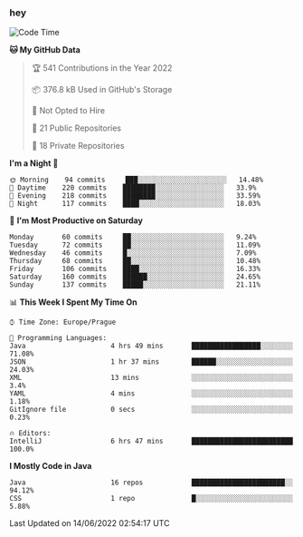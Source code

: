 ### hey

<!--START_SECTION:waka-->
![Code Time](http://img.shields.io/badge/Code%20Time-0%20secs-blue)

**🐱 My GitHub Data** 

> 🏆 541 Contributions in the Year 2022
 > 
> 📦 376.8 kB Used in GitHub's Storage 
 > 
> 🚫 Not Opted to Hire
 > 
> 📜 21 Public Repositories 
 > 
> 🔑 18 Private Repositories  
 > 
**I'm a Night 🦉** 

```text
🌞 Morning    94 commits     ███░░░░░░░░░░░░░░░░░░░░░░   14.48% 
🌆 Daytime    220 commits    ████████░░░░░░░░░░░░░░░░░   33.9% 
🌃 Evening    218 commits    ████████░░░░░░░░░░░░░░░░░   33.59% 
🌙 Night      117 commits    ████░░░░░░░░░░░░░░░░░░░░░   18.03%

```
📅 **I'm Most Productive on Saturday** 

```text
Monday       60 commits     ██░░░░░░░░░░░░░░░░░░░░░░░   9.24% 
Tuesday      72 commits     ██░░░░░░░░░░░░░░░░░░░░░░░   11.09% 
Wednesday    46 commits     █░░░░░░░░░░░░░░░░░░░░░░░░   7.09% 
Thursday     68 commits     ██░░░░░░░░░░░░░░░░░░░░░░░   10.48% 
Friday       106 commits    ████░░░░░░░░░░░░░░░░░░░░░   16.33% 
Saturday     160 commits    ██████░░░░░░░░░░░░░░░░░░░   24.65% 
Sunday       137 commits    █████░░░░░░░░░░░░░░░░░░░░   21.11%

```


📊 **This Week I Spent My Time On** 

```text
⌚︎ Time Zone: Europe/Prague

💬 Programming Languages: 
Java                     4 hrs 49 mins       █████████████████░░░░░░░░   71.08% 
JSON                     1 hr 37 mins        ██████░░░░░░░░░░░░░░░░░░░   24.03% 
XML                      13 mins             ░░░░░░░░░░░░░░░░░░░░░░░░░   3.4% 
YAML                     4 mins              ░░░░░░░░░░░░░░░░░░░░░░░░░   1.18% 
GitIgnore file           0 secs              ░░░░░░░░░░░░░░░░░░░░░░░░░   0.23%

🔥 Editors: 
IntelliJ                 6 hrs 47 mins       █████████████████████████   100.0%

```

**I Mostly Code in Java** 

```text
Java                     16 repos            ███████████████████████░░   94.12% 
CSS                      1 repo              █░░░░░░░░░░░░░░░░░░░░░░░░   5.88%

```



 Last Updated on 14/06/2022 02:54:17 UTC
<!--END_SECTION:waka-->
